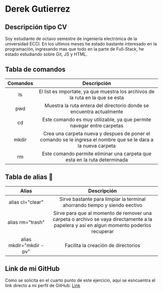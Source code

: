 # Derek Gutierrez
## Descripción tipo CV
Soy estudiante de octavo semestre de ingeniería electrónica de la universidad ECCI. En los ultimos meses he estado bastante interesado en la programación, ingresando mas que todo en la parte de Full-Stack, he estado estudiando sobre Git, JS y HTML.

## Tabla de comandos
|Comandos|Descripción|
|:--:|:--:|
|ls|El list es importate, ya que muestra los archivos de la ruta en la que se esta|
|pwd|Muestra la ruta entera del directorio donde se encuentra actualmente|
|cd|Este comando es muy utilizable, ya que permite navegar entre carpetas|
|mkdir|Crea una carpeta nueva y despues de poner el comando se le ingresa el nombre que se le dara a la nueva carpeta|
|rm|Este comando permite eliminar una carpeta que esta en la ruta determinada|

## Tabla de alias 🔎
|Alias|Descripción|
|:---:|:---------:|
|alias cl="clear"|Sirve bastante para limpiar la terminal ahorrando tiempo y siendo eectivo|
|alias rm="trash"|Sirve para que al momento de remover una carpeta o archivo se vaya directamente a la papelera y así en algun momento poderlos recuperar|
|alias mkdir="mkdir -pv"|Facilita la creación de directorios|

## Link de mi GitHub
Como se solicita en el cuarto punto de este ejercicio, aquí se esncuentra el link directo a mi perfil de GitHub: [Link](https://github.com/DerekAGutierrezD "Mi perfil de GitHub")